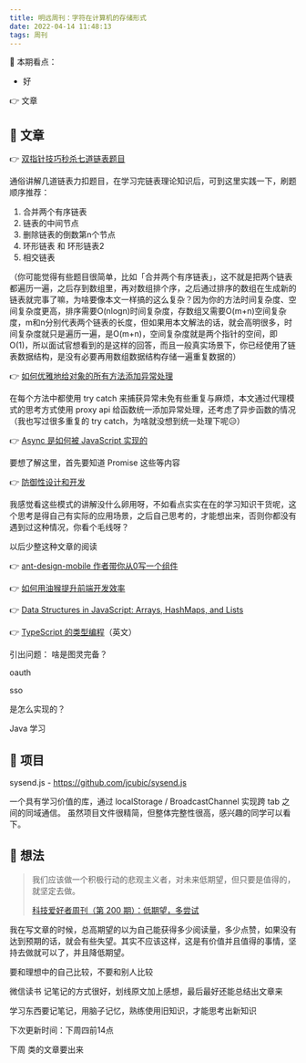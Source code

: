 ```yaml
---
title: 明远周刊：字符在计算机的存储形式
date: 2022-04-14 11:48:13
tags: 周刊
---
```








👀 本期看点：

- 好



👉 文章





## 📃 文章

👉 [双指针技巧秒杀七道链表题目](https://labuladong.gitee.io/algo/2/18/17/)

通俗讲解几道链表力扣题目，在学习完链表理论知识后，可到这里实践一下，刷题顺序推荐：

1. 合并两个有序链表
2. 链表的中间节点
3. 删除链表的倒数第n个节点
4. 环形链表 和 环形链表2
5. 相交链表

（你可能觉得有些题目很简单，比如「合并两个有序链表」，这不就是把两个链表都遍历一遍，之后存到数组里，再对数组排个序，之后通过排序的数组在生成新的链表就完事了嘛，为啥要像本文一样搞的这么复杂？因为你的方法时间复杂度、空间复杂度更高，排序需要O(nlogn)时间复杂度，存数组又需要O(m+n)空间复杂度，m和n分别代表两个链表的长度，但如果用本文解法的话，就会高明很多，时间复杂度就只是遍历一遍，是O(m+n)，空间复杂度就是两个指针的空间，即O(1)，所以面试官想看到的是这样的回答，而且一般真实场景下，你已经使用了链表数据结构，是没有必要再用数组数据结构存储一遍重复数据的）

👉 [如何优雅地给对象的所有方法添加异常处理](https://mp.weixin.qq.com/s/hehUH9HL6unaLWq3LzQxNg)

在每个方法中都使用 try catch 来捕获异常未免有些重复与麻烦，本文通过代理模式的思考方式使用 proxy api 给函数统一添加异常处理，还考虑了异步函数的情况（我也写过很多重复的 try catch，为啥就没想到统一处理下呢😥）

👉 [Async 是如何被 JavaScript 实现的](https://juejin.cn/post/7069317318332907550)

要想了解这里，首先要知道 Promise 这些等内容

👉 [防御性设计和开发](https://mp.weixin.qq.com/s/G4pME9xFHdWnFckgytnofQ)

我感觉看这些模式的讲解没什么卵用呀，不如看点实实在在的学习知识干货呢，这个思考是得自己有实际的应用场景，之后自己思考的，才能想出来，否则你都没有遇到过这种情况，你看个毛线呀？

以后少整这种文章的阅读

👉 [ant-design-mobile 作者带你从0写一个组件](https://mp.weixin.qq.com/s/90kKZsdBmeU8C1FFJibDSA)



👉 [如何用油猴提升前端开发效率](https://juejin.cn/post/7075237968205578277)



👉 [Data Structures in JavaScript: Arrays, HashMaps, and Lists](https://adrianmejia.com/data-structures-time-complexity-for-beginners-arrays-hashmaps-linked-lists-stacks-queues-tutorial/)



👉 [TypeScript 的类型编程](https://www.zhenghao.io/posts/type-programming)（英文）

引出问题： 啥是图灵完备？



oauth

sso

是怎么实现的？



Java 学习



## 💼 项目


sysend.js - https://github.com/jcubic/sysend.js

一个具有学习价值的库，通过 localStorage / BroadcastChannel 实现跨 tab 之间的同域通信。
虽然项目文件很精简，但整体完整性很高，感兴趣的同学可以看下。



## 🤔 想法

> 我们应该做一个积极行动的悲观主义者，对未来低期望，但只要是值得的，就坚定去做。
>
> [科技爱好者周刊（第 200 期）：低期望，多尝试](https://www.ruanyifeng.com/blog/2022/03/weekly-issue-200.html)

我在写文章的时候，总高期望的以为自己能获得多少阅读量，多少点赞，如果没有达到预期的话，就会有些失望。其实不应该这样，这是有价值并且值得的事情，坚持去做就可以了，并且降低期望。



要和理想中的自己比较，不要和别人比较



微信读书 记笔记的方式很好，划线原文加上感想，最后最好还能总结出文章来



学习东西要记笔记，用脑子记忆，熟练使用旧知识，才能思考出新知识



下次更新时间：下周四前14点

下周 类的文章要出来

